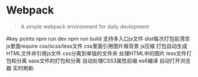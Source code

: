 # Webpack

> A simple webpack environment for daily devlopment

#key points
npm run dev
npm run build
支持多入口js文件
dist每次打包前清空
js里面require css/scss/less文件
css里面引用图片做背景
js压缩
打包自动生成HTML文件并引用js文件
css分离到单独的文件夹
处理HTML中的图片
less文件打包和分离
sass文件的打包和分离
自动处理CSS3属性前缀 
es6编译
自动打开浏览器
实时刷新